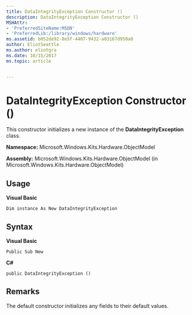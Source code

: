 ```yaml
---
title: DataIntegrityException Constructor ()
description: DataIntegrityException Constructor ()
MSHAttr:
- 'PreferredSiteName:MSDN'
- 'PreferredLib:/library/windows/hardware'
ms.assetid: b052de92-8e5f-4407-9432-a03167d950a0
author: EliotSeattle
ms.author: eliotgra
ms.date: 10/15/2017
ms.topic: article


---
```


# DataIntegrityException Constructor ()


This constructor initializes a new instance of the **DataIntegrityException** class.

**Namespace:** Microsoft.Windows.Kits.Hardware.ObjectModel

**Assembly:** Microsoft.Windows.Kits.Hardware.ObjectModel (in Microsoft.Windows.Kits.Hardware.ObjectModel)

## <span id="Usage"></span><span id="usage"></span><span id="USAGE"></span>Usage


**Visual Basic**

`Dim instance As New DataIntegrityException`

## <span id="Syntax"></span><span id="syntax"></span><span id="SYNTAX"></span>Syntax


**Visual Basic**

`Public Sub New`

**C#**

`public DataIntegrityException ()`

## <span id="Remarks"></span><span id="remarks"></span><span id="REMARKS"></span>Remarks


The default constructor initializes any fields to their default values.

 

 






